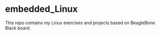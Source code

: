 # embedded_Linux
This repo contains my Linux exercises and projects based on BeagleBone Black board.
